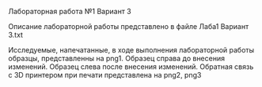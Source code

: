 Лабораторная работа №1 Вариант 3

Описание лабораторной работы представлено в файле Лаба1 Вариант 3.txt

Исследуемые, напечатанные, в ходе выполнения лабораторной работы образцы, представленны на png1. Образец справа до внесения изменений. Образец слева после внесения изменений. Обратная связь с 3D принтером при печати представлена на png2, png3

